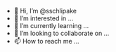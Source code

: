 - 👋 Hi, I’m @sschlipake
- 👀 I’m interested in ...
- 🌱 I’m currently learning ...
- 💞️ I’m looking to collaborate on ...
- 📫 How to reach me ...

<!---
sschlipake/sschlipake is a ✨ special ✨ repository because its `README.md` (this file) appears on your GitHub profile.
You can click the Preview link to take a look at your changes.
--->
